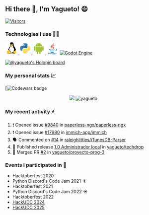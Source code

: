## Hi there 👋, I'm Yagueto! 😄


[![Visitors](https://hits.sh/github.com/yagueto/yagueto.svg?style=for-the-badge&label=Visitors&color=007ec6)](https://hits.sh/github.com/yagueto/yagueto/)

### Technologies I use 👨‍💻

<p align="left"> 
<a href="https://www.linux.org" target="_blank"><img src="https://raw.githubusercontent.com/devicons/devicon/master/icons/linux/linux-original.svg" alt="linux" width="40" height="40"/> </a> 
<a href="https://www.python.org" target="_blank"><img src="https://raw.githubusercontent.com/devicons/devicon/master/icons/python/python-original.svg" alt="python" width="40" height="40"/> </a> 
<a href="https://developer.android.com" target="_blank"> <img src="https://raw.githubusercontent.com/devicons/devicon/master/icons/android/android-original.svg" alt="android" width="40" height="40"/> </a>
<a href="https://www.java.com" target="_blank"><img src="https://raw.githubusercontent.com/devicons/devicon/master/icons/java/java-original.svg" alt="java" width="40" height="40"/></a>
<a href="https://www.godotengine.org" target="_blank"><img src="https://cdn.jsdelivr.net/gh/devicons/devicon/icons/godot/godot-original.svg" alt="Godot Engine" width="40" height="40"/> </a>

[![@yagueto's Holopin board](https://holopin.me/yagueto)](https://holopin.io/@yagueto)

### My personal stats 📈
[![Codewars badge](https://www.codewars.com/users/Yagueto/badges/small)
<div align="center"> 
  <a>
    <img src=https://github-readme-stats.vercel.app/api?username=yagueto&count_private=true&show_icons=true width=50%></img>
  </a>
  <img src="https://github-readme-streak-stats.herokuapp.com/?user=yagueto" alt="yagueto" width=49% />
</div>


### My recent activity ⚡

  <!--START_SECTION:activity-->
1. ❗ Opened issue [#9840](https://github.com/paperless-ngx/paperless-ngx/issues/9840) in [paperless-ngx/paperless-ngx](https://github.com/paperless-ngx/paperless-ngx)
2. ❗ Opened issue [#17980](https://github.com/immich-app/immich/issues/17980) in [immich-app/immich](https://github.com/immich-app/immich)
3. 🗣 Commented on [#14](https://github.com/raleighlittles/iTunesDB-Parser/issues/14#issuecomment-2816701123) in [raleighlittles/iTunesDB-Parser](https://github.com/raleighlittles/iTunesDB-Parser)
4. 🚀 Published release [1.0 Administrador local](https://github.com/yagueto/techdrop/releases/tag/1.0) in [yagueto/techdrop](https://github.com/yagueto/techdrop)
5. 🎉 Merged PR [#2](https://github.com/yagueto/proyecto-prog-3/pull/2) in [yagueto/proyecto-prog-3](https://github.com/yagueto/proyecto-prog-3)
  <!--END_SECTION:activity-->
  

### Events I participated in 📆

- Hacktoberfest 2020
- Python Discord's Code Jam 2021 ☀️
- Hacktoberfest 2021
- Python Discord's Code Jam 2022 ☀️
- Hacktoberfest 2022
- [HackUDC 2024](https://hackudc.gpul.org/)
- [HackUDC 2025](https://hackudc.gpul.org/)

